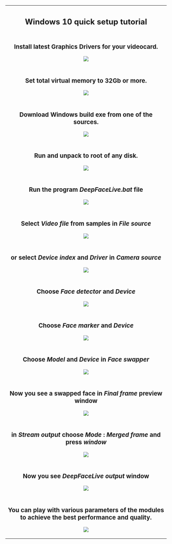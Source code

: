 <table align="center" border="0">
<tr><td colspan=2 align="center">

## Windows 10 quick setup tutorial

</td></tr>
<tr><td colspan=2 align="center">

### Install latest Graphics Drivers for your videocard.

<img src="video_card_icon.png"></img>

</td></tr>
<tr><td colspan=2 align="center">

### Set total virtual memory to 32Gb or more.

<img src="virtual_memory.jpg"></img>

</td></tr>
<tr><td colspan=2 align="center">

### Download Windows build exe from one of the sources.

<img src="download_build.jpg"></img>

</td></tr>
<tr><td colspan=2 align="center">

### Run and unpack to root of any disk.

<img src="run_and_unpack.jpg"></img>

</td></tr>
<tr><td colspan=2 align="center">

### Run the program **_DeepFaceLive.bat_** file

<img src="run_dfl_bat.jpg"></img>

</td></tr>
<tr><td colspan=2 align="center">

### Select **_Video file_** from samples in **_File source_**

<img src="select_video_file.jpg"></img>

</td></tr>
<tr><td colspan=2 align="center">

### or select **_Device index_** and **_Driver_**  in **_Camera source_**

<img src="select_camera_source.jpg"></img>

</td></tr>
<tr><td colspan=2 align="center">

### Choose **_Face detector_** and **_Device_**

<img src="choose_face_detector.jpg"></img>

</td></tr>
<tr><td colspan=2 align="center">

### Choose **_Face marker_** and **_Device_**

<img src="choose_face_marker.jpg"></img>

</td></tr>
<tr><td colspan=2 align="center">

### Choose **_Model_** and **_Device_** in **_Face swapper_**

<img src="choose_face_swapper.jpg"></img>

</td></tr>
<tr><td colspan=2 align="center">

### Now you see a swapped face in **_Final frame_** preview window

<img src="final_frame.jpg"></img>

</td></tr>
<tr><td colspan=2 align="center">

### in **_Stream output_** choose **_Mode_** : **_Merged frame_** and press **_window_**

<img src="stream_output.jpg"></img>

</td></tr>
<tr><td colspan=2 align="center">

### Now you see **_DeepFaceLive output_** window

<img src="dflive_output.jpg"></img>

</td></tr>
<tr><td colspan=2 align="center">

### You can play with various parameters of the modules to achieve the best performance and quality.

<img src="deepfacelive_window.jpg"></img>

</td></tr>
</table>



